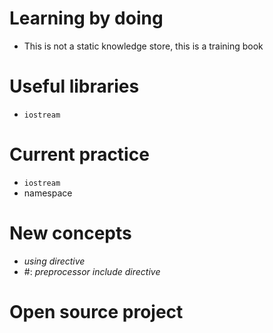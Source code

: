 # Learning by doing
- This is not a static knowledge store, this is a training book

# Useful libraries
- `iostream`

# Current practice
- `iostream`
- namespace

# New concepts
- *using directive*
- \#: *preprocessor include directive*


# Open source project